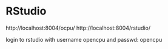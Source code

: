 # RStudio

http://localhost:8004/ocpu/
http://localhost:8004/rstudio/

login to rstudio with username opencpu and passwd: opencpu

